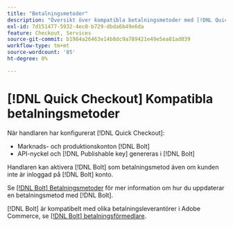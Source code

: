 ```yaml
---
title: "Betalningsmetoder"
description: "Översikt över kompatibla betalningsmetoder med [!DNL Quick Checkout] för Adobe Commerce-tillägg."
exl-id: 7d151477-5932-4ec0-b729-dbda6b49e6da
feature: Checkout, Services
source-git-commit: b1984a26463e14b8dc9a789421e49e5ea81ad039
workflow-type: tm+mt
source-wordcount: '85'
ht-degree: 0%

---
```


# [!DNL Quick Checkout] Kompatibla betalningsmetoder

När handlaren har konfigurerat [!DNL Quick Checkout]:

- Marknads- och produktionskonton [!DNL Bolt]
- API-nyckel och [!DNL Publishable key] genereras i [!DNL Bolt]

Handlaren kan aktivera [!DNL Bolt] som betalningsmetod även om kunden inte är inloggad på [!DNL Bolt] konto.

Se [[!DNL Bolt] Betalningsmetoder](https://help.bolt.com/shoppers/guides/checkout/update-payment-method) för mer information om hur du uppdaterar en betalningsmetod med [!DNL Bolt].

[!DNL Bolt] är kompatibelt med olika betalningsleverantörer i Adobe Commerce, se [[!DNL Bolt] betalningsförmedlare](https://help.bolt.com/connectors/payment-processors/).
